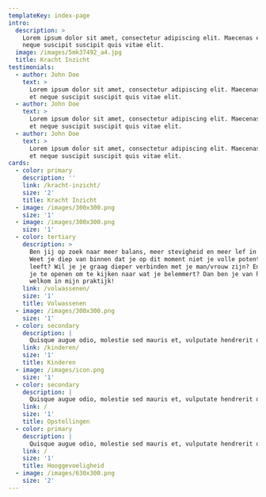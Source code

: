 ```yaml
---
templateKey: index-page
intro:
  description: >
    Lorem ipsum dolor sit amet, consectetur adipiscing elit. Maecenas eget mi et
    neque suscipit suscipit quis vitae elit.
  image: /images/5mk37492_a4.jpg
  title: Kracht Inzicht
testimonials:
  - author: John Doe
    text: >
      Lorem ipsum dolor sit amet, consectetur adipiscing elit. Maecenas eget mi
      et neque suscipit suscipit quis vitae elit.
  - author: John Doe
    text: >
      Lorem ipsum dolor sit amet, consectetur adipiscing elit. Maecenas eget mi
      et neque suscipit suscipit quis vitae elit.
  - author: John Doe
    text: >
      Lorem ipsum dolor sit amet, consectetur adipiscing elit. Maecenas eget mi
      et neque suscipit suscipit quis vitae elit.
cards:
  - color: primary
    description: ''
    link: /kracht-inzicht/
    size: '2'
    title: Kracht Inzicht
  - image: /images/300x300.png
    size: '1'
  - image: /images/300x300.png
    size: '1'
  - color: tertiary
    description: >
      Ben jij op zoek naar meer balans, meer stevigheid en meer lef in je leven?
      Weet je diep van binnen dat je op dit moment niet je volle potentieel
      leeft? Wil je je graag dieper verbinden met je man/vrouw zijn? En durf jij
      je te openen om te kijken naar wat je belemmert? Dan ben je van harte
      welkom in mijn praktijk!
    link: /volwassenen/
    size: '1'
    title: Volwassenen
  - image: /images/300x300.png
    size: '1'
  - color: secondary
    description: |
      Quisque augue odio, molestie sed mauris et, vulputate hendrerit diam.
    link: /kinderen/
    size: '1'
    title: Kinderen
  - image: /images/icon.png
    size: '1'
  - color: secondary
    description: |
      Quisque augue odio, molestie sed mauris et, vulputate hendrerit diam.
    link: /
    size: '1'
    title: Opstellingen
  - color: primary
    description: |
      Quisque augue odio, molestie sed mauris et, vulputate hendrerit diam.
    link: /
    size: '1'
    title: Hooggevoeligheid
  - image: /images/630x300.png
    size: '2'
---
```



